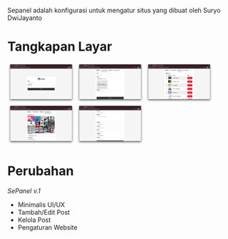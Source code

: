 Sepanel adalah konfigurasi untuk mengatur situs yang dibuat oleh Suryo DwiJayanto

# Tangkapan Layar
[<img title="Sepanel | Masuk" alt="Sepanel | Masuk" width="30%" src="https://raw.githubusercontent.com/CusMeDroid/sepanel/refs/heads/main/screenshot/_ss_d001.png">](https://raw.githubusercontent.com/CusMeDroid/sepanel/refs/heads/main/screenshot/_ss_d001.png) [<img title="Sepanel | Tambah/Edit" alt="Sepanel | Tambah/Edit" width="30%" src="https://raw.githubusercontent.com/CusMeDroid/sepanel/refs/heads/main/screenshot/_ss_d002.png">](https://raw.githubusercontent.com/CusMeDroid/sepanel/refs/heads/main/screenshot/_ss_d002.png) [<img title="Sepanel | Kelola" alt="Sepanel | Kelola" width="30%" src="https://raw.githubusercontent.com/CusMeDroid/sepanel/refs/heads/main/screenshot/_ss_d003.png">](https://raw.githubusercontent.com/CusMeDroid/sepanel/refs/heads/main/screenshot/_ss_d003.png) [<img title="Sepanel | Pengaturan" alt="Sepanel | Pengaturan" width="30%" src="https://raw.githubusercontent.com/CusMeDroid/sepanel/refs/heads/main/screenshot/_ss_d004.png">](https://raw.githubusercontent.com/CusMeDroid/sepanel/refs/heads/main/screenshot/_ss_d004.png)  [<img title="Sepanel | Pengaturan" alt="Sepanel | Pengaturan" width="30%" src="https://raw.githubusercontent.com/CusMeDroid/sepanel/refs/heads/main/screenshot/_ss_d005.png">](https://raw.githubusercontent.com/CusMeDroid/sepanel/refs/heads/main/screenshot/_ss_d005.png)

# Perubahan
*SePanel v.1* 
- Minimalis UI/UX
- Tambah/Edit Post
- Kelola Post
- Pengaturan Website

